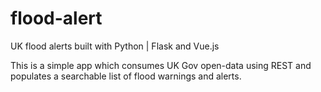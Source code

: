 # flood-alert
UK flood alerts built with Python | Flask and Vue.js

This is a simple app which consumes UK Gov open-data using REST and populates a searchable list of flood warnings and alerts. 
